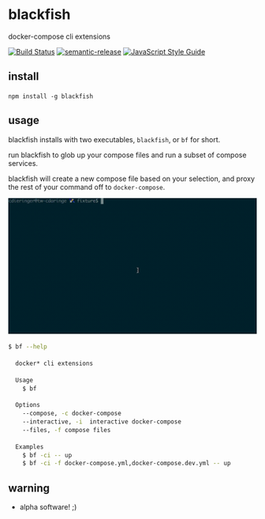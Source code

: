 # blackfish

docker-compose cli extensions

[![Build Status](https://travis-ci.org/cdaringe/blackfish.svg?branch=master)](https://travis-ci.org/cdaringe/blackfish) [![semantic-release](https://img.shields.io/badge/%20%20%F0%9F%93%A6%F0%9F%9A%80-semantic--release-e10079.svg)](https://github.com/semantic-release/semantic-release) [![JavaScript Style Guide](https://img.shields.io/badge/code_style-standard-brightgreen.svg)](https://standardjs.com)

## install

`npm install -g blackfish`

## usage

blackfish installs with two executables, `blackfish`, or `bf` for short.

run blackfish to glob up your compose files and run a subset of compose services.

blackfish will create a new compose file based on your selection, and proxy the rest of your command off to `docker-compose`.

<img width="620px" src="https://github.com/cdaringe/blackfish/blob/master/img/blackfish.demo.mov.gif?raw=true" />

```sh
$ bf --help

  docker* cli extensions

  Usage
    $ bf

  Options
    --compose, -c docker-compose
    --interactive, -i  interactive docker-compose
    --files, -f compose files

  Examples
    $ bf -ci -- up
    $ bf -ci -f docker-compose.yml,docker-compose.dev.yml -- up
```

## warning

- alpha software! ;)
